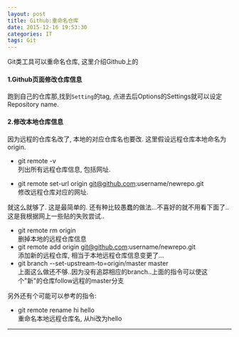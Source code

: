 ```yaml
---
layout: post
title: Github:重命名仓库
date: 2015-12-16 19:53:30
categories: IT
tags: Git
---
```


Git类工具可以重命名仓库, 这里介绍Github上的

#### 1.Github页面修改仓库信息

跑到自己的仓库那,找到`Setting`的tag, 点进去后Options的Settings就可以设定Repository name.

#### 2.修改本地仓库信息

因为远程的仓库名改了, 本地的对应仓库名也要改. 这里假设远程仓库本地命名为origin.

- git remote -v  
列出所有远程仓库信息, 包括网址.

- git remote set-url origin git@github.com:username/newrepo.git  
修改远程仓库对应的网址.

就这么就够了. 这是最简单的. 还有种比较愚蠢的做法...不喜好的就不用看下面了..这是我根据网上一些贴的失败尝试..

- git remote rm origin  
删掉本地的远程仓库信息
- git remote add origin git@github.com:username/newrepo.git  
添加新的远程仓库, 相当于本地远程仓库信息变更了...
- git branch --set-upstream-to=origin/master master  
上面这么做还不够..因为没有追踪相应的branch..上面的指令可以使这个"新"的仓库follow远程的master分支

另外还有个可能可以参考的指令:

- git remote rename hi hello  
重命名本地远程仓库名, 从hi改为hello


------

